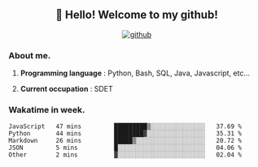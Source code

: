 <h2 align="center">👋 Hello! Welcome to my github! </h2>
<p align="center">
  <a href="https://github.com/usergwen"><img src="https://img.shields.io/badge/GitHub-24292e" alt="github"></a>
</p>

### About me.

1. **Programming language** : Python, Bash, SQL, Java, Javascript, etc...

2. **Current occupation** : SDET

### Wakatime in week.

<!--START_SECTION:waka-->
```text
JavaScript   47 mins         █████████▒░░░░░░░░░░░░░░░   37.69 % 
Python       44 mins         ████████▓░░░░░░░░░░░░░░░░   35.31 % 
Markdown     26 mins         █████▒░░░░░░░░░░░░░░░░░░░   20.72 % 
JSON         5 mins          █░░░░░░░░░░░░░░░░░░░░░░░░   04.06 % 
Other        2 mins          ▓░░░░░░░░░░░░░░░░░░░░░░░░   02.04 % 
```
<!--END_SECTION:waka-->
